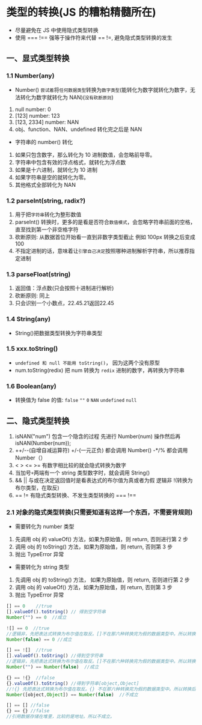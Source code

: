 # 类型的转换(JS 的糟粕精髓所在)

* 尽量避免在 JS 中使用隐式类型转换
* 使用 === !== 强等于操作符来代替 == !=, 避免隐式类型转换的发生

## 一、显式类型转换

### 1.1 Number(any)

* Number() `尝试着`将`任何数据类型`转换为`数字类型`(能转化为数字就转化为数字，无法转化为数字就转化为 NAN)(`没有砍断原则`)

1. null   number: 0
2. [123]  number: 123  
3. [123, 2334]  number: NAN
4. obj、function、NAN、undefined 转化完之后是 NAN

* 字符串的 number() 转化

1. 如果只包含数字，那么转化为 10 进制数值，会忽略前导零。
2. 字符串中包含有效的浮点格式，就转化为浮点数
3. 如果是十六进制，就转化为 10 进制
4. 如果字符串是空的就转化为零。
5. 其他格式全部转化为 NAN

### 1.2 parseInt(string, radix?)

1. 用于把`字符串`转化为整形数值
2. parseInt() 转换时，更多的是看是否符合`数值模式`，会忽略字符串前面的空格，直至找到第一个非空格字符
3. 砍断原则: 从数据首位开始看一直到非数字类型截止 例如 100px 转换之后变成 100
4. 不指定进制的话，意味着让`引擎自己决定`按照哪种进制解析字符串，所以推荐指定进制

### 1.3 parseFloat(string)

1. 返回值：浮点数(只会按照十进制进行解析)
2. 砍断原则: 同上
3. 只会识别一个小数点，22.45.21返回22.45

### 1.4 String(any)

* String()把数据类型转换为字符串类型

### 1.5 xxx.toString()

* `undefined 和 null 不能用 toString()`， 因为这两个没有原型
* num.toString(redix) 把 num 转换为 `redix` 进制的数字，再转换为字符串

### 1.6 Boolean(any)

* 转换值为 false 的值: `false` `""` `0` `NAN` `undefined` `null`

## 二、隐式类型转换

1. isNAN("num") 包含一个隐含的过程 先进行 Number(num) 操作然后再 isNAN(Number(num));
2. ++/--(自增自减运算符)  +/-(一元正负) 都会调用 Number()  -*/% 都会调用 Number（）
3. < > <= >= 有数字相比较的就会隐式转换为数字
4. 当加号`+`两端有一个 string 类型数字时，就会调用 String()
5. && || 与或在决定返回值时是看表达式的布尔值为真或者为假 逻辑非 !(转换为布尔类型，在取反)
6. == != 有隐式类型转换、不发生类型转换的 ===  !==

### 2.1 对象的隐式类型转换(只需要知道有这样一个东西，不需要背规则)

* 需要转化为 number 类型

1. 先调用 obj 的 valueOf() 方法，如果为原始值，则 return, 否则进行第 2 步
2. 调用 obj 的 toString() 方法，如果为原始值，则 return, 否则第 3 步
3. 抛出 TypeError 异常

* 需要转化为 string 类型

1. 先调用 obj 的 toString() 方法， 如果为原始值，则 return, 否则进行第 2  步
2. 调用 obj 的 valueOf() 方法，如果为原始值，则 return, 否则第 3 步
3. 抛出 TypeError 异常

```js
[] == 0    //true
[].valueOf().toString() // 得到空字符串
Number("") == 0  //成立

![] == 0  //true
//逻辑非，先把表达式转换为布尔值在取反。[]不在那六种转换完为假的数据类型中。所以转换后为false
Number(false) == 0 //成立

[] == ![]  //true
[].valueOf().toString() //得到空字符串
//逻辑非，先把表达式转换为布尔值在取反。[]不在那六种转换完为假的数据类型中。所以转换后为false
Number("") == Number(false)  //成立

{} == !{}  //false
{}.valueOf().toString() //得到字符串[object,Object]
//!{} 先把表达式转换为布尔值在取反。{} 不在那六种转换完为假的数据类型中。所以转换后为false
Number([object,Object]) == Number(false)  //不成立

[] == [] //false
{} == {} //false
//引用数据存储在堆里，比较的是地址。所以不成立。
```
